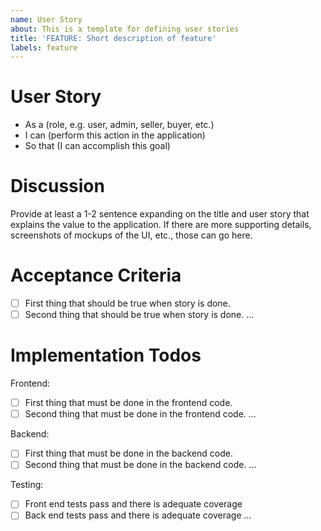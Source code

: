 ```yaml
---
name: User Story
about: This is a template for defining user stories
title: 'FEATURE: Short description of feature'
labels: feature
---
```


# User Story

<!-- Replace text in parentheses, then delete this comment -->

* As a (role, e.g. user, admin, seller, buyer, etc.)
* I can (perform this action in the application)
* So that (I can accomplish this goal)

# Discussion

Provide at least a 1-2 sentence expanding on the title and user story that explains the value to the application. If there are more supporting details, screenshots of mockups of the UI, etc., those can go here.

# Acceptance Criteria

- [ ] First thing that should be true when story is done.
- [ ] Second thing that should be true when story is done.
...

# Implementation Todos

Frontend:

- [ ] First thing that must be done in the frontend code.
- [ ] Second thing that must be done in the frontend code.
...

Backend:

- [ ] First thing that must be done in the backend code.
- [ ] Second thing that must be done in the backend code.
...

Testing:

- [ ] Front end tests pass and there is adequate coverage
- [ ] Back end tests pass and there is adequate coverage
...
